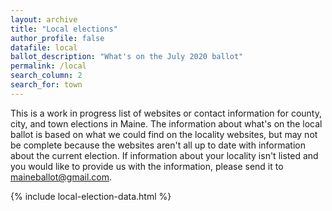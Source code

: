 ```yaml
---
layout: archive
title: "Local elections"
author_profile: false
datafile: local
ballot_description: "What's on the July 2020 ballot"
permalink: /local
search_column: 2
search_for: town
---
```


This is a work in progress list of websites or contact information for county, city, and town elections in Maine. The information about what's on the local ballot is based on what we could find on the locality websites, but may not be complete because the websites aren't all up to date with information about the current election. If information about your locality isn't listed and you would like to provide us with the information, please send it to [maineballot@gmail.com](mailto:maineballot@gmail.com).

{% include local-election-data.html %}
